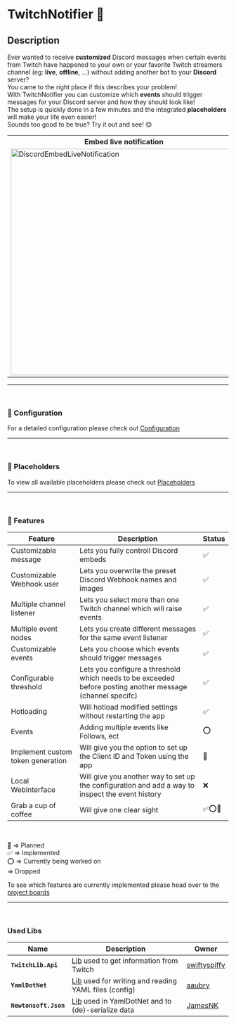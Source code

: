 # TwitchNotifier 💬
## Description
Ever wanted to receive **customized** Discord messages when certain events from Twitch have happened to your own or your favorite Twitch streamers channel (eg: **live**, **offline**, ...) without adding another bot to your **Discord** server?  
You came to the right place if this describes your problem!  
With TwitchNotifier you can customize which **events** should trigger messages for your Discord server and how they should look like!  
The setup is quickly done in a few minutes and the integrated **placeholders** will make your life even easier!  
Sounds too good to be true? Try it out and see! 😊
<table border=0>
  <body>
    <th>
      Embed live notification
    </th>
    <th>
      Embed clip notification
    </th>
    <tr>
      <td>
        <img src="https://user-images.githubusercontent.com/38859398/122478113-1a352a00-cfc9-11eb-9d6d-8d2616876627.png" alt="DiscordEmbedLiveNotification" height="515px">
      </td>
      <td>
          <img src="https://user-images.githubusercontent.com/38859398/131918696-ada30f16-4e50-44b5-9e2a-d18da43ab5f4.png" alt="DiscordEmbedClipNotification" height="515px">
        </td>
    </tr>
    </body>
</table>

***
<br/>


### 📃 Configuration
For a detailed configuration please check out [Configuration](https://github.com/xIRoXaSx/TwitchNotifier/wiki/Configuration)

***
<br/>

### 🔗 Placeholders
To view all available placeholders please check out [Placeholders](https://github.com/xIRoXaSx/TwitchNotifier/wiki/Placeholders)
***
<br/>

### 📅 Features

| Feature            | Description | Status |
|--------------------|-------------|--------|
|Customizable message  | Lets you fully controll Discord embeds |✅|
|Customizable Webhook user | Lets you overwrite the preset Discord Webhook names and images |✅|
|Multiple channel listener | Lets you select more than one Twitch channel which will raise events |✅|
|Multiple event nodes | Lets you create different messages for the same event listener |✅|
|Customizable events | Lets you choose which events should trigger messages |✅|
|Configurable threshold | Lets you configure a threshold which needs to be exceeded before posting another message (channel specifc) |✅|
|Hotloading | Will hotload modified settings without restarting the app |✅|
|Events | Adding multiple events like Follows, ect |⭕|
|Implement custom token generation | Will give you the option to set up the Client ID and Token using the app |📅|
|Local Webinterface | Will give you another way to set up the configuration and add a way to inspect the event history |❌|
|Grab a cup of coffee | Will give one clear sight |✅⭕📅|

<br/>

📅 => Planned  
✅ => Implemented  
⭕ => Currently being worked on  
 => Dropped

 To see which features are currently implemented please head over to the [project boards](https://github.com/xIRoXaSx/TwitchNotifier/projects)
***
<br/>

### Used Libs
| Name            | Description | Owner |
|--------------------|-------------|-------|
**`TwitchLib.Api`** | [Lib](https://github.com/TwitchLib/TwitchLib.Api) used to get information from Twitch | [swiftyspiffy](https://github.com/swiftyspiffy)  
**`YamlDotNet`** | [Lib](https://github.com/aaubry/YamlDotNet) used for writing and reading YAML files (config) | [aaubry](https://github.com/aaubry)  
**`Newtonsoft.Json`** | [Lib](https://github.com/JamesNK/Newtonsoft.Json) used in YamlDotNet and to (de)-serialize data | [JamesNK](https://github.com/JamesNK)
